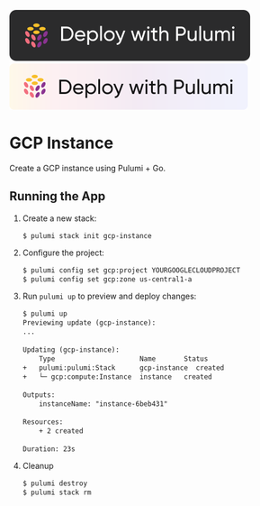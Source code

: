 [![Deploy](../.buttons/deploy-with-pulumi-dark.svg)](https://app.pulumi.com/new?template=https://github.com/pulumi/examples/blob/master/gcp-go-instance/README.md#gh-light-mode-only)
[![Deploy](../.buttons/deploy-with-pulumi-light.svg)](https://app.pulumi.com/new?template=https://github.com/pulumi/examples/blob/master/gcp-go-instance/README.md#gh-dark-mode-only)

# GCP Instance

Create a GCP instance using Pulumi + Go.

## Running the App

1.  Create a new stack:

    ```
    $ pulumi stack init gcp-instance
    ```

1.  Configure the project:

    ```
    $ pulumi config set gcp:project YOURGOOGLECLOUDPROJECT
    $ pulumi config set gcp:zone us-central1-a
    ```

1.  Run `pulumi up` to preview and deploy changes:

    ```
    $ pulumi up
    Previewing update (gcp-instance):
    ...

    Updating (gcp-instance):
        Type                     Name       Status
    +   pulumi:pulumi:Stack      gcp-instance  created
    +   └─ gcp:compute:Instance  instance   created

    Outputs:
        instanceName: "instance-6beb431"

    Resources:
        + 2 created

    Duration: 23s
    ```

1. Cleanup

    ```
    $ pulumi destroy
    $ pulumi stack rm
    ```
